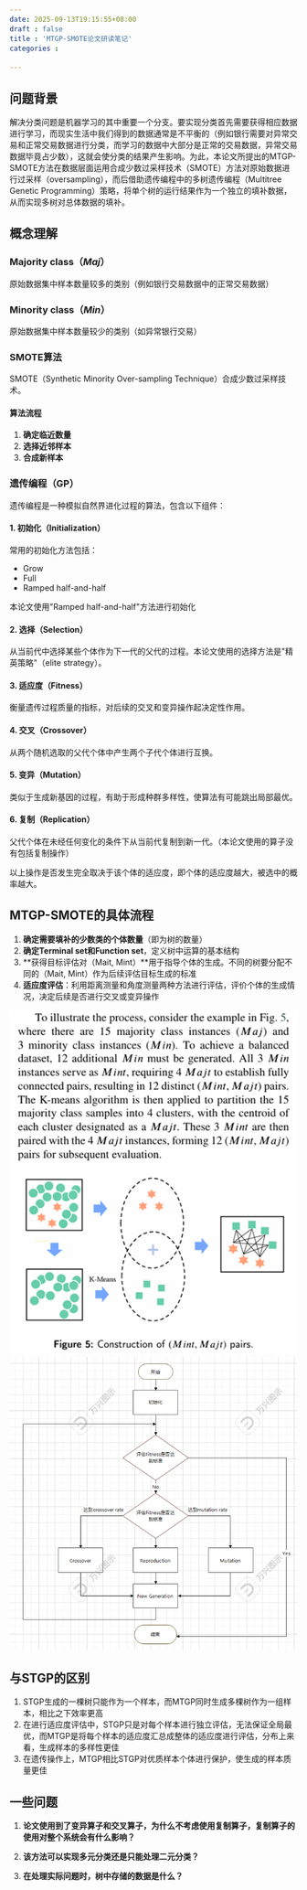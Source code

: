 ```yaml
---
date: 2025-09-13T19:15:55+08:00
draft : false
title : 'MTGP-SMOTE论文研读笔记'
categories : 

---
```

## 问题背景

解决分类问题是机器学习的其中重要一个分支。要实现分类首先需要获得相应数据进行学习，而现实生活中我们得到的数据通常是不平衡的（例如银行需要对异常交易和正常交易数据进行分类，而学习的数据中大部分是正常的交易数据，异常交易数据毕竟占少数），这就会使分类的结果产生影响。为此，本论文所提出的MTGP-SMOTE方法在数据层面运用合成少数过采样技术（SMOTE）方法对原始数据进行过采样（oversampling），而后借助遗传编程中的多树遗传编程（Multitree Genetic Programming）策略，将单个树的运行结果作为一个独立的填补数据，从而实现多树对总体数据的填补。

## 概念理解
### Majority class（$Maj$）

原始数据集中样本数量较多的类别（例如银行交易数据中的正常交易数据）

### Minority class（$Min$）

原始数据集中样本数量较少的类别（如异常银行交易）

### SMOTE算法

SMOTE（Synthetic Minority Over-sampling Technique）合成少数过采样技术。

#### 算法流程

1. **确定临近数量**
2. **选择近邻样本**
3. **合成新样本**

### 遗传编程（GP）

遗传编程是一种模拟自然界进化过程的算法，包含以下组件：

#### 1. 初始化（Initialization）

常用的初始化方法包括：
- Grow
- Full  
- Ramped half-and-half

本论文使用"Ramped half-and-half"方法进行初始化

#### 2. 选择（Selection）

从当前代中选择某些个体作为下一代的父代的过程。本论文使用的选择方法是"精英策略"（elite strategy）。

#### 3. 适应度（Fitness）

衡量遗传过程质量的指标，对后续的交叉和变异操作起决定性作用。

#### 4. 交叉（Crossover）

从两个随机选取的父代个体中产生两个子代个体进行互换。

#### 5. 变异（Mutation）

类似于生成新基因的过程，有助于形成种群多样性，使算法有可能跳出局部最优。

#### 6. 复制（Replication）

父代个体在未经任何变化的条件下从当前代复制到新一代。（本论文使用的算子没有包括复制操作）

以上操作是否发生完全取决于该个体的适应度，即个体的适应度越大，被选中的概率越大。

## MTGP-SMOTE的具体流程

1. **确定需要填补的少数类的个体数量**（即为树的数量）
2. **确定Terminal set和Function set**，定义树中运算的基本结构
3. **获得目标评估对（Mait, Mint）**用于指导个体的生成。不同的树要分配不同的（Mait, Mint）作为后续评估目标生成的标准
4. **适应度评估**：利用距离测量和角度测量两种方法进行评估，评价个体的生成情况，决定后续是否进行交叉或变异操作  

![](https://raw.githubusercontent.com/Ferdinandhu000/my_blog_img/master/626225f8ad3de7a02010c0a0b910b100.png)
![](https://raw.githubusercontent.com/Ferdinandhu000/my_blog_img/master/6b0c7285a1c9921f22464f2b4fc3e118.png)

## 与STGP的区别
1. STGP生成的一棵树只能作为一个样本，而MTGP同时生成多棵树作为一组样本，相比之下效率更高
2. 在进行适应度评估中，STGP只是对每个样本进行独立评估，无法保证全局最优，而MTGP是将每个样本的适应度汇总成整体的适应度进行评估，分布上来看，生成样本的多样性更佳
3. 在遗传操作上，MTGP相比STGP对优质样本个体进行保护，使生成的样本质量更佳

## 一些问题

1. **论文使用到了变异算子和交叉算子，为什么不考虑使用复制算子，复制算子的使用对整个系统会有什么影响？**

2. **该方法可以实现多元分类还是只能处理二元分类？**

3. **在处理实际问题时，树中存储的数据是什么？**